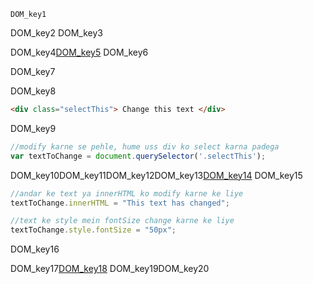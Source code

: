 ```ngMeta
DOM_key1
```

DOM_key2
DOM_key3


DOM_key4[DOM_key5](https://www.w3schools.com/js/js_htmldom.asp)
DOM_key6

DOM_key7


DOM_key8


```html
<div class="selectThis"> Change this text </div>
```
DOM_key9


```javascript
//modify karne se pehle, hume uss div ko select karna padega
var textToChange = document.querySelector('.selectThis');
```
DOM_key10DOM_key11DOM_key12DOM_key13[DOM_key14](https://www.w3schools.com/cssref/css_selectors.asp)
DOM_key15

```javascript
//andar ke text ya innerHTML ko modify karne ke liye
textToChange.innerHTML = "This text has changed";

//text ke style mein fontSize change karne ke liye
textToChange.style.fontSize = "50px";
```
DOM_key16


DOM_key17[DOM_key18](https://`code`pen.io/rajeev-artha/pen/odwQrO)
DOM_key19DOM_key20